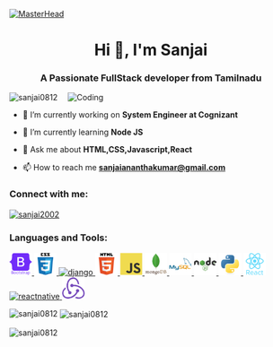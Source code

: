 [![MasterHead](https://repository-images.githubusercontent.com/588181932/e36ec678-7984-4cdd-8e4c-a3932772ff8e)](https://sanjai0812.io)
<h1 align="center">Hi 👋, I'm Sanjai</h1>
<h3 align="center">A Passionate FullStack developer from Tamilnadu</h3>
<img align="right" alt="Coding" width="400" src="[https://camo.githubusercontent.com/19db51af5f90f1b152bc0b9078f5fe97053955be5074f03f17019c70345bdcdb/68747470733a2f2f6d69726f2e6d656469756d2e636f6d2f6d61782f313336302f302a37513379765349765f7430696f4a2d5a2e676966](https://www.google.com/url?sa=i&url=https%3A%2F%2Fmedium.com%2F%40gavizoid16%2Fthings-to-do-after-a-coding-bootcamp-9523cd61be91&psig=AOvVaw25OZ-FG2MI98sfolH_cWE-&ust=1743046631063000&source=images&cd=vfe&opi=89978449&ved=0CBMQjRxqFwoTCMjPo_XopowDFQAAAAAdAAAAABAE)"
<p align="left"> <img src="https://komarev.com/ghpvc/?username=sanjai0812&label=Profile%20views&color=0e75b6&style=flat" alt="sanjai0812" /> </p>

- 🔭 I’m currently working on **System Engineer at Cognizant**

- 🌱 I’m currently learning **Node JS**

- 💬 Ask me about **HTML,CSS,Javascript,React**

- 📫 How to reach me **sanjaiananthakumar@gmail.com**

<h3 align="left">Connect with me:</h3>
<p align="left">
<a href="https://linkedin.com/in/sanjai2002" target="blank"><img align="center" src="https://raw.githubusercontent.com/rahuldkjain/github-profile-readme-generator/master/src/images/icons/Social/linked-in-alt.svg" alt="sanjai2002" height="30" width="40" /></a>
</p>

<h3 align="left">Languages and Tools:</h3>
<p align="left"> <a href="https://getbootstrap.com" target="_blank" rel="noreferrer"> <img src="https://raw.githubusercontent.com/devicons/devicon/master/icons/bootstrap/bootstrap-plain-wordmark.svg" alt="bootstrap" width="40" height="40"/> </a> <a href="https://www.w3schools.com/css/" target="_blank" rel="noreferrer"> <img src="https://raw.githubusercontent.com/devicons/devicon/master/icons/css3/css3-original-wordmark.svg" alt="css3" width="40" height="40"/> </a> <a href="https://www.djangoproject.com/" target="_blank" rel="noreferrer"> <img src="https://cdn.worldvectorlogo.com/logos/django.svg" alt="django" width="40" height="40"/> </a> <a href="https://www.w3.org/html/" target="_blank" rel="noreferrer"> <img src="https://raw.githubusercontent.com/devicons/devicon/master/icons/html5/html5-original-wordmark.svg" alt="html5" width="40" height="40"/> </a> <a href="https://developer.mozilla.org/en-US/docs/Web/JavaScript" target="_blank" rel="noreferrer"> <img src="https://raw.githubusercontent.com/devicons/devicon/master/icons/javascript/javascript-original.svg" alt="javascript" width="40" height="40"/> </a> <a href="https://www.mongodb.com/" target="_blank" rel="noreferrer"> <img src="https://raw.githubusercontent.com/devicons/devicon/master/icons/mongodb/mongodb-original-wordmark.svg" alt="mongodb" width="40" height="40"/> </a> <a href="https://www.mysql.com/" target="_blank" rel="noreferrer"> <img src="https://raw.githubusercontent.com/devicons/devicon/master/icons/mysql/mysql-original-wordmark.svg" alt="mysql" width="40" height="40"/> </a> <a href="https://nodejs.org" target="_blank" rel="noreferrer"> <img src="https://raw.githubusercontent.com/devicons/devicon/master/icons/nodejs/nodejs-original-wordmark.svg" alt="nodejs" width="40" height="40"/> </a> <a href="https://www.python.org" target="_blank" rel="noreferrer"> <img src="https://raw.githubusercontent.com/devicons/devicon/master/icons/python/python-original.svg" alt="python" width="40" height="40"/> </a> <a href="https://reactjs.org/" target="_blank" rel="noreferrer"> <img src="https://raw.githubusercontent.com/devicons/devicon/master/icons/react/react-original-wordmark.svg" alt="react" width="40" height="40"/> </a> <a href="https://reactnative.dev/" target="_blank" rel="noreferrer"> <img src="https://reactnative.dev/img/header_logo.svg" alt="reactnative" width="40" height="40"/> </a> <a href="https://redux.js.org" target="_blank" rel="noreferrer"> <img src="https://raw.githubusercontent.com/devicons/devicon/master/icons/redux/redux-original.svg" alt="redux" width="40" height="40"/> </a> </p>

<p><img align="left" src="https://github-readme-stats.vercel.app/api/top-langs?username=sanjai0812&show_icons=true&locale=en&layout=compact" alt="sanjai0812" /></p>

<p>&nbsp;<img align="center" src="https://github-readme-stats.vercel.app/api?username=sanjai0812&show_icons=true&locale=en" alt="sanjai0812" /></p>

<p><img align="center" src="https://github-readme-streak-stats.herokuapp.com/?user=sanjai0812&" alt="sanjai0812" /></p>
